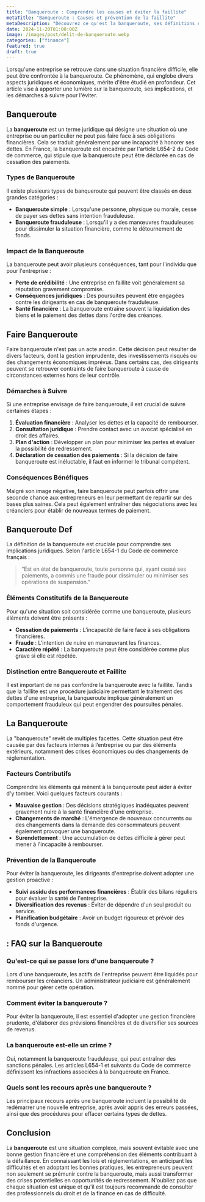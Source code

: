 ```yaml
---
title: "Banqueroute : Comprendre les causes et éviter la faillite"
metaTitle: "Banqueroute : Causes et prévention de la faillite"
metaDescription: "Découvrez ce qu'est la banqueroute, ses définitions et comment l'éviter efficacement."
date: 2024-11-20T01:00:00Z
image: /images/post/delit-de-banqueroute.webp
categories: ["finance"]
featured: true
draft: true
---
```


Lorsqu'une entreprise se retrouve dans une situation financière difficile, elle peut être confrontée à la banqueroute. Ce phénomène, qui englobe divers aspects juridiques et économiques, mérite d'être étudié en profondeur. Cet article vise à apporter une lumière sur la banqueroute, ses implications, et les démarches à suivre pour l'éviter.

## Banqueroute

La **banqueroute** est un terme juridique qui désigne une situation où une entreprise ou un particulier ne peut pas faire face à ses obligations financières. Cela se traduit généralement par une incapacité à honorer ses dettes. En France, la banqueroute est encadrée par l'article L654-2 du Code de commerce, qui stipule que la banqueroute peut être déclarée en cas de cessation des paiements.

### Types de Banqueroute

Il existe plusieurs types de banqueroute qui peuvent être classés en deux grandes catégories :

- **Banqueroute simple** : Lorsqu'une personne, physique ou morale, cesse de payer ses dettes sans intention frauduleuse.
- **Banqueroute frauduleuse** : Lorsqu'il y a des manœuvres frauduleuses pour dissimuler la situation financière, comme le détournement de fonds.

### Impact de la Banqueroute

La banqueroute peut avoir plusieurs conséquences, tant pour l'individu que pour l'entreprise :

- **Perte de crédibilité** : Une entreprise en faillite voit généralement sa réputation gravement compromise.
- **Conséquences juridiques** : Des poursuites peuvent être engagées contre les dirigeants en cas de banqueroute frauduleuse.
- **Santé financière** : La banqueroute entraîne souvent la liquidation des biens et le paiement des dettes dans l'ordre des créances.

## Faire Banqueroute

Faire banqueroute n'est pas un acte anodin. Cette décision peut résulter de divers facteurs, dont la gestion imprudente, des investissements risqués ou des changements économiques imprévus. Dans certains cas, des dirigeants peuvent se retrouver contraints de faire banqueroute à cause de circonstances externes hors de leur contrôle.

### Démarches à Suivre

Si une entreprise envisage de faire banqueroute, il est crucial de suivre certaines étapes :

1. **Évaluation financière** : Analyser les dettes et la capacité de rembourser.
2. **Consultation juridique** : Prendre contact avec un avocat spécialisé en droit des affaires.
3. **Plan d'action** : Développer un plan pour minimiser les pertes et évaluer la possibilité de redressement.
4. **Déclaration de cessation des paiements** : Si la décision de faire banqueroute est inéluctable, il faut en informer le tribunal compétent.

### Conséquences Bénéfiques

Malgré son image négative, faire banqueroute peut parfois offrir une seconde chance aux entrepreneurs en leur permettant de repartir sur des bases plus saines. Cela peut également entraîner des négociations avec les créanciers pour établir de nouveaux termes de paiement.

## Banqueroute Def

La définition de la banqueroute est cruciale pour comprendre ses implications juridiques. Selon l'article L654-1 du Code de commerce français :

> “Est en état de banqueroute, toute personne qui, ayant cessé ses paiements, a commis une fraude pour dissimuler ou minimiser ses opérations de suspension.”

### Éléments Constitutifs de la Banqueroute

Pour qu'une situation soit considérée comme une banqueroute, plusieurs éléments doivent être présents :

- **Cessation de paiements** : L’incapacité de faire face à ses obligations financières.
- **Fraude** : L'intention de nuire en manœuvrant les finances.
- **Caractère répété** : La banqueroute peut être considérée comme plus grave si elle est répétée.

### Distinction entre Banqueroute et Faillite

Il est important de ne pas confondre la banqueroute avec la faillite. Tandis que la faillite est une procédure judiciaire permettant le traitement des dettes d'une entreprise, la banqueroute implique généralement un comportement frauduleux qui peut engendrer des poursuites pénales.

## La Banqueroute

La "banqueroute" revêt de multiples facettes. Cette situation peut être causée par des facteurs internes à l’entreprise ou par des éléments extérieurs, notamment des crises économiques ou des changements de réglementation.

### Facteurs Contributifs

Comprendre les éléments qui mènent à la banqueroute peut aider à éviter d'y tomber. Voici quelques facteurs courants :

- **Mauvaise gestion** : Des décisions stratégiques inadéquates peuvent gravement nuire à la santé financière d'une entreprise.
- **Changements de marché** : L'émergence de nouveaux concurrents ou des changements dans la demande des consommateurs peuvent également provoquer une banqueroute.
- **Surendettement** : Une accumulation de dettes difficile à gérer peut mener à l'incapacité à rembourser.

### Prévention de la Banqueroute

Pour éviter la banqueroute, les dirigeants d'entreprise doivent adopter une gestion proactive :

- **Suivi assidu des performances financières** : Établir des bilans réguliers pour évaluer la santé de l'entreprise.
- **Diversification des revenus** : Éviter de dépendre d'un seul produit ou service.
- **Planification budgétaire** : Avoir un budget rigoureux et prévoir des fonds d'urgence.

##  : FAQ sur la Banqueroute

### Qu'est-ce qui se passe lors d'une banqueroute ?

Lors d'une banqueroute, les actifs de l'entreprise peuvent être liquidés pour rembourser les créanciers. Un administrateur judiciaire est généralement nommé pour gérer cette opération.

### Comment éviter la banqueroute ?

Pour éviter la banqueroute, il est essentiel d'adopter une gestion financière prudente, d'élaborer des prévisions financières et de diversifier ses sources de revenus.

### La banqueroute est-elle un crime ?

Oui, notamment la banqueroute frauduleuse, qui peut entraîner des sanctions pénales. Les articles L654-1 et suivants du Code de commerce définissent les infractions associées à la banqueroute en France.

### Quels sont les recours après une banqueroute ?

Les principaux recours après une banqueroute incluent la possibilité de redémarrer une nouvelle entreprise, après avoir appris des erreurs passées, ainsi que des procédures pour effacer certains types de dettes.

## Conclusion

La **banqueroute** est une situation complexe, mais souvent évitable avec une bonne gestion financière et une compréhension des éléments contribuant à la défaillance. En connaissant les lois et réglementations, en anticipant les difficultés et en adoptant les bonnes pratiques, les entrepreneurs peuvent non seulement se prémunir contre la banqueroute, mais aussi transformer des crises potentielles en opportunités de redressement. N'oubliez pas que chaque situation est unique et qu'il est toujours recommandé de consulter des professionnels du droit et de la finance en cas de difficulté.